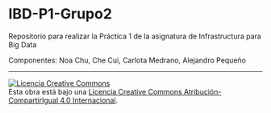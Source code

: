 # IBD-P1-Grupo2
Repositorio para realizar la Práctica 1 de la asignatura de Infrastructura para Big Data

Componentes: Noa Chu, Che Cui, Carlota Medrano, Alejandro Pequeño

****
<a rel="license" href="http://creativecommons.org/licenses/by-sa/4.0/"><img alt="Licencia Creative Commons" style="border-width:0" src="https://i.creativecommons.org/l/by-sa/4.0/88x31.png" /></a><br />Esta obra está bajo una <a rel="license" href="http://creativecommons.org/licenses/by-sa/4.0/">Licencia Creative Commons Atribución-CompartirIgual 4.0 Internacional</a>.
